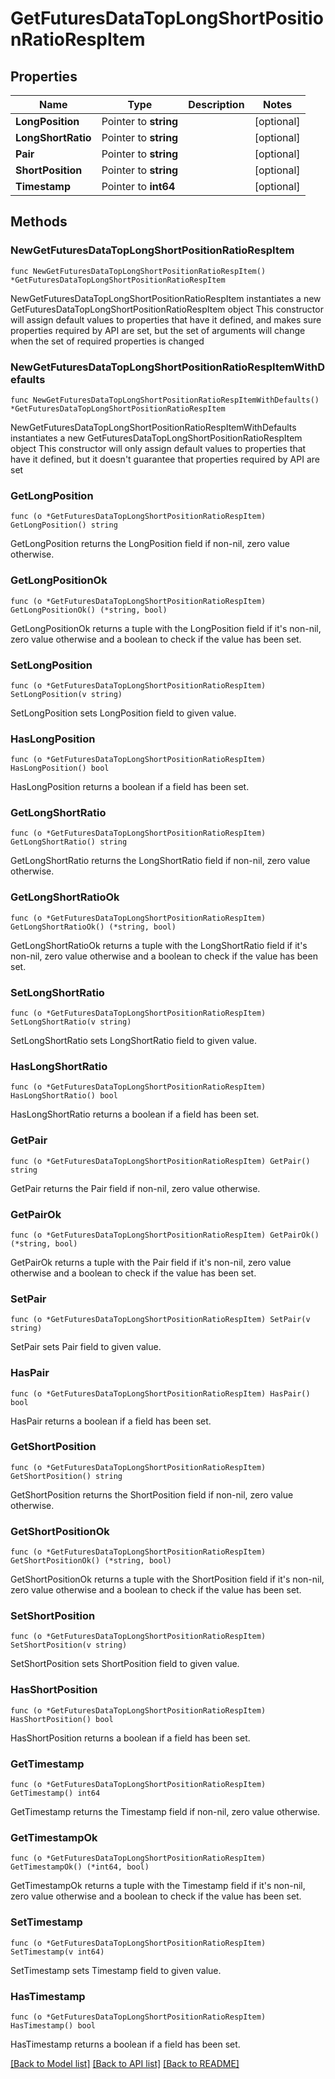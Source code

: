 # GetFuturesDataTopLongShortPositionRatioRespItem

## Properties

Name | Type | Description | Notes
------------ | ------------- | ------------- | -------------
**LongPosition** | Pointer to **string** |  | [optional] 
**LongShortRatio** | Pointer to **string** |  | [optional] 
**Pair** | Pointer to **string** |  | [optional] 
**ShortPosition** | Pointer to **string** |  | [optional] 
**Timestamp** | Pointer to **int64** |  | [optional] 

## Methods

### NewGetFuturesDataTopLongShortPositionRatioRespItem

`func NewGetFuturesDataTopLongShortPositionRatioRespItem() *GetFuturesDataTopLongShortPositionRatioRespItem`

NewGetFuturesDataTopLongShortPositionRatioRespItem instantiates a new GetFuturesDataTopLongShortPositionRatioRespItem object
This constructor will assign default values to properties that have it defined,
and makes sure properties required by API are set, but the set of arguments
will change when the set of required properties is changed

### NewGetFuturesDataTopLongShortPositionRatioRespItemWithDefaults

`func NewGetFuturesDataTopLongShortPositionRatioRespItemWithDefaults() *GetFuturesDataTopLongShortPositionRatioRespItem`

NewGetFuturesDataTopLongShortPositionRatioRespItemWithDefaults instantiates a new GetFuturesDataTopLongShortPositionRatioRespItem object
This constructor will only assign default values to properties that have it defined,
but it doesn't guarantee that properties required by API are set

### GetLongPosition

`func (o *GetFuturesDataTopLongShortPositionRatioRespItem) GetLongPosition() string`

GetLongPosition returns the LongPosition field if non-nil, zero value otherwise.

### GetLongPositionOk

`func (o *GetFuturesDataTopLongShortPositionRatioRespItem) GetLongPositionOk() (*string, bool)`

GetLongPositionOk returns a tuple with the LongPosition field if it's non-nil, zero value otherwise
and a boolean to check if the value has been set.

### SetLongPosition

`func (o *GetFuturesDataTopLongShortPositionRatioRespItem) SetLongPosition(v string)`

SetLongPosition sets LongPosition field to given value.

### HasLongPosition

`func (o *GetFuturesDataTopLongShortPositionRatioRespItem) HasLongPosition() bool`

HasLongPosition returns a boolean if a field has been set.

### GetLongShortRatio

`func (o *GetFuturesDataTopLongShortPositionRatioRespItem) GetLongShortRatio() string`

GetLongShortRatio returns the LongShortRatio field if non-nil, zero value otherwise.

### GetLongShortRatioOk

`func (o *GetFuturesDataTopLongShortPositionRatioRespItem) GetLongShortRatioOk() (*string, bool)`

GetLongShortRatioOk returns a tuple with the LongShortRatio field if it's non-nil, zero value otherwise
and a boolean to check if the value has been set.

### SetLongShortRatio

`func (o *GetFuturesDataTopLongShortPositionRatioRespItem) SetLongShortRatio(v string)`

SetLongShortRatio sets LongShortRatio field to given value.

### HasLongShortRatio

`func (o *GetFuturesDataTopLongShortPositionRatioRespItem) HasLongShortRatio() bool`

HasLongShortRatio returns a boolean if a field has been set.

### GetPair

`func (o *GetFuturesDataTopLongShortPositionRatioRespItem) GetPair() string`

GetPair returns the Pair field if non-nil, zero value otherwise.

### GetPairOk

`func (o *GetFuturesDataTopLongShortPositionRatioRespItem) GetPairOk() (*string, bool)`

GetPairOk returns a tuple with the Pair field if it's non-nil, zero value otherwise
and a boolean to check if the value has been set.

### SetPair

`func (o *GetFuturesDataTopLongShortPositionRatioRespItem) SetPair(v string)`

SetPair sets Pair field to given value.

### HasPair

`func (o *GetFuturesDataTopLongShortPositionRatioRespItem) HasPair() bool`

HasPair returns a boolean if a field has been set.

### GetShortPosition

`func (o *GetFuturesDataTopLongShortPositionRatioRespItem) GetShortPosition() string`

GetShortPosition returns the ShortPosition field if non-nil, zero value otherwise.

### GetShortPositionOk

`func (o *GetFuturesDataTopLongShortPositionRatioRespItem) GetShortPositionOk() (*string, bool)`

GetShortPositionOk returns a tuple with the ShortPosition field if it's non-nil, zero value otherwise
and a boolean to check if the value has been set.

### SetShortPosition

`func (o *GetFuturesDataTopLongShortPositionRatioRespItem) SetShortPosition(v string)`

SetShortPosition sets ShortPosition field to given value.

### HasShortPosition

`func (o *GetFuturesDataTopLongShortPositionRatioRespItem) HasShortPosition() bool`

HasShortPosition returns a boolean if a field has been set.

### GetTimestamp

`func (o *GetFuturesDataTopLongShortPositionRatioRespItem) GetTimestamp() int64`

GetTimestamp returns the Timestamp field if non-nil, zero value otherwise.

### GetTimestampOk

`func (o *GetFuturesDataTopLongShortPositionRatioRespItem) GetTimestampOk() (*int64, bool)`

GetTimestampOk returns a tuple with the Timestamp field if it's non-nil, zero value otherwise
and a boolean to check if the value has been set.

### SetTimestamp

`func (o *GetFuturesDataTopLongShortPositionRatioRespItem) SetTimestamp(v int64)`

SetTimestamp sets Timestamp field to given value.

### HasTimestamp

`func (o *GetFuturesDataTopLongShortPositionRatioRespItem) HasTimestamp() bool`

HasTimestamp returns a boolean if a field has been set.


[[Back to Model list]](../README.md#documentation-for-models) [[Back to API list]](../README.md#documentation-for-api-endpoints) [[Back to README]](../README.md)


